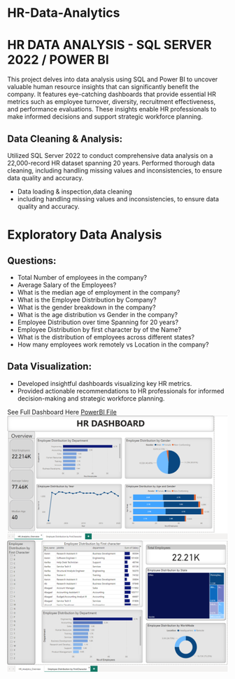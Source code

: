 # HR-Data-Analytics
# HR DATA ANALYSIS - SQL SERVER 2022 / POWER BI
This project delves into data analysis using SQL and Power BI to uncover valuable human resource insights that can significantly benefit the company. It features eye-catching dashboards that provide essential HR metrics such as employee turnover, diversity, recruitment effectiveness, and performance evaluations. These insights enable HR professionals to make informed decisions and support strategic workforce planning.
## Data Cleaning & Analysis:
Utilized SQL Server 2022 to conduct comprehensive data analysis on a 22,000-record HR dataset spanning 20 years.
Performed thorough data cleaning, including handling missing values and inconsistencies, to ensure data quality and accuracy.
- Data loading & inspection,data cleaning
- including handling missing values and inconsistencies, to ensure data quality and accuracy.
# Exploratory Data Analysis
## Questions:

- Total Number of employees in the company?
- Average Salary of the Employees?
- What is the median age of employment in the company?
- What is the Employee Distribution by Company?
- What is the gender breakdown in the company?
- What is the age distribution vs Gender in the company?
- Employee Distribution over time Spanning for 20 years?
- Employee Distribution by first character by of the Name?
- What is the distribution of employees across different states?
- How many employees work remotely vs Location in the company?
## Data Visualization:
- Developed insightful dashboards visualizing key HR metrics.
- Provided actionable recommendations to HR professionals for informed decision-making and strategic workforce planning.

See Full Dashboard Here [PowerBI File](https://app.powerbi.com/links/fB7VqsOU69?ctid=fcf88a03-5fad-4fee-a29b-004f34d4e9d8&pbi_source=linkShare)
![HR_Data_Analysis](HR_Analytics_1.png)
![HR_Data_Analysis](HR_Analytics_2.png)



